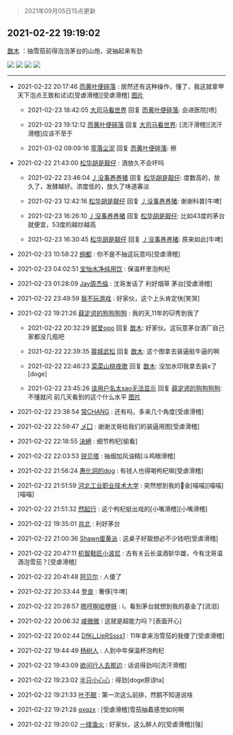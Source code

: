 > 2021年09月05日15点更新
<link rel="stylesheet" href="https://cdn.jsdelivr.net/gh/taotie6/sampleJSON@main/css/photo_show.css">


 ## 2021-02-22 19:19:02 

 [㪚木](https://www.coolapk.com/feed/25049344?shareKey=ZjNjMDU1OGUxY2RkNjEzMTc3Yjc~) ：抽雪茄前得泡泡茅台的山炮，说抽起来有劲 

<div class="album">
<img class="img-item" src="http://image.coolapk.com/feed/2021/0222/19/1081091_f79121ec_2739_1125@2494x3325.jpeg" />
<img class="img-item" src="http://image.coolapk.com/feed/2021/0222/19/1081091_18631697_2739_1127@2494x3325.jpeg" />
<img class="img-item" src="http://image.coolapk.com/feed/2021/0222/19/1081091_f2ddcea9_2739_1129@1080x1436.jpeg" />
<img class="img-item" src="http://image.coolapk.com/feed/2021/0222/19/1081091_7fedb012_2739_1131@2160x2880.jpeg" />
</div>

 ------- 

- 2021-02-22 20:17:46 [而黄叶便碎落](uid=2845514) : 居然还有这种操作，懂了，我这就拿甲天下泡点王致和试试[受虐滑稽][受虐滑稽] [图片](http://image.coolapk.com/feed/2021/0222/20/2845514_0f32c9fd_6265_6738@50x50.jpeg)

    - 2021-02-23 18:42:05 [大司马看世界](uid=1183491) 回复 [而黄叶便碎落](uid=2845514): 会进医院[喷] 

    - 2021-02-23 19:12:12 [而黄叶便碎落](uid=2845514) 回复 [大司马看世界](uid=1183491): [流汗滑稽][流汗滑稽]应该不至于 

    - 2021-03-02 09:09:16 [零落尘泥](uid=3648294) 回复 [而黄叶便碎落](uid=2845514): 擦 

- 2021-02-22 21:43:00 [松华胡是靓仔](uid=692318) : 酒放久不会坏吗 

    - 2021-02-22 23:46:04 [丿没事养养猪](uid=1248712) 回复 [松华胡是靓仔](uid=692318): 度数高的，放久了，发酵越好。浓度低的，放久了味道寡淡 

    - 2021-02-23 12:42:16 [松华胡是靓仔](uid=692318) 回复 [丿没事养养猪](uid=1248712): 谢谢科普[牛啤] 

    - 2021-02-23 16:26:10 [丿没事养养猪](uid=1248712) 回复 [松华胡是靓仔](uid=692318): 比如43度的茅台就便宜，53度的越炒越高 

    - 2021-02-23 16:30:45 [松华胡是靓仔](uid=692318) 回复 [丿没事养养猪](uid=1248712): 原来如此[牛啤] 

- 2021-02-23 10:58:22 [绚都](uid=655710) : 你不是不抽这玩意吗[受虐滑稽] 

- 2021-02-23 04:02:51 [宝怡水净纯用饮](uid=1643905) : 保温杯里泡枸杞 

- 2021-02-23 01:28:09 [Jay周杰倫](uid=1010273) : 沈哥发话了 利好烟草 茅台[受虐滑稽] 

- 2021-02-22 23:49:59 [我不玩游戏](uid=3058829) : 好家伙，这个上头肯定快[笑哭] 

- 2021-02-22 19:21:26 [薛定谔的狗狗狗狗](uid=2327954) : 我的天,11年的🐱秀到我了 

    - 2021-02-22 20:32:29 [腻爱opo](uid=2148921) 回复 [㪚木](uid=1081091): 好家伙。这玩意茅台酒厂自己家都没几瓶吧 

    - 2021-02-22 22:39:35 [蓉城武松](uid=2335991) 回复 [㪚木](uid=1081091): 这个图拿去装逼挺牛逼的啊 

    - 2021-02-22 22:46:23 [菜菜山桃夜歌](uid=2107599) 回复 [㪚木](uid=1081091): 没加水印我拿去装x了[doge] 

    - 2021-02-22 23:45:26 [该用户名太sao无法显示](uid=3040243) 回复 [薛定谔的狗狗狗狗](uid=2327954): 不懂就问 前几天看到的这个什么水平 [图片](http://image.coolapk.com/feed/2021/0222/23/3040243_8725_795@828x1472.jpg)

- 2021-02-22 23:38:54 [常CHANG](uid=2190258) : 还有吗，多来几个角度[受虐滑稽] 

- 2021-02-22 22:59:47 [乄囗](uid=759206) : 谢谢沈哥给我们的装逼用图[受虐滑稽] 

- 2021-02-22 22:18:55 [決絕](uid=2288436) : 细节枸杞[偷看] 

- 2021-02-22 22:03:53 [锐贝塔](uid=4208305) : 抽烟加风油精[斗鸡眼滑稽] 

- 2021-02-22 21:56:24 [惠化洞的dog](uid=3267501) : 有钱人也得喝枸杞嘛[受虐滑稽] 

- 2021-02-22 21:51:59 [河北工业职业技术大学](uid=3415552) : 突然想到我的🐔金[喵喵][喵喵][喵喵] 

- 2021-02-22 21:51:32 [然起行](uid=2111263) : 这个枸杞挺出戏的[小嘴滑稽][小嘴滑稽] 

- 2021-02-22 19:35:01 [肖北](uid=1156293) : 利好茅台 

- 2021-02-22 21:00:36 [Shawn蛋黄派](uid=2642278) : 这桌子好靓想必不少钱吧[受虐滑稽] 

- 2021-02-22 20:47:11 [机智鞋匠小波尼](uid=844076) : 古有关云长温酒斩华雄，今有沈哥温酒泡雪茄？[受虐滑稽] 

- 2021-02-22 20:41:48 [阿贝尔](uid=717920) : 人傻了 

- 2021-02-22 20:33:44 [登良](uid=3292598) : 奢侈[牛啤] 

- 2021-02-22 20:28:57 [嗯哼啊哈咿呀](uid=1936025) : i，看到茅台就想到我的基金了[流泪] 

- 2021-02-22 20:06:32 [咸微微](uid=1248718) : 这就是超能力吗？[表面开心] 

- 2021-02-22 20:02:44 [DfKi_LleRSsss1](uid=2139384) : 11年拿来泡雪茄的我傻了[受虐滑稽] 

- 2021-02-22 19:44:49 [杨树人](uid=2082362) : 人到中年保温杯泡枸杞 

- 2021-02-22 19:43:09 [欲问行人去那边](uid=826969) : 话说得劲吗[流汗滑稽] 

- 2021-02-22 19:23:02 [半只小心心](uid=1559932) : 得劲[doge原谅ta] 

- 2021-02-22 19:21:33 [叶不眠](uid=1910619) : 第一次这么前排，然鹅不知道说啥 

- 2021-02-22 19:21:28 [qxqzx](uid=499493) : [受虐滑稽]雪茄抽着感觉如何啊 

- 2021-02-22 19:20:02 [一缕渔火](uid=828554) : 好家伙，这么醉人的[受虐滑稽][强] 

